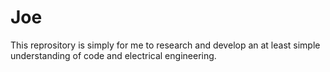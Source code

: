 # Joe
This reprository is simply for me to research and develop an at least simple understanding of code and electrical engineering.
